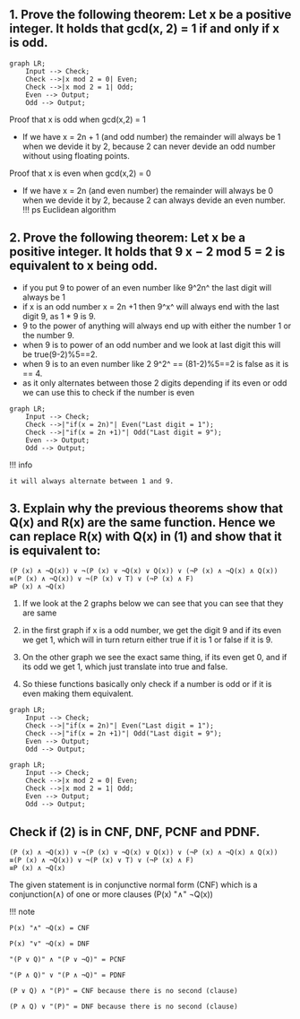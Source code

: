 

## 1. Prove the following theorem: Let x be a positive integer. It holds that gcd(x, 2) = 1 if and only if x is odd.

```mermaid
graph LR;
    Input --> Check;
    Check -->|x mod 2 = 0| Even;
    Check -->|x mod 2 = 1| Odd;
    Even --> Output;
    Odd --> Output;

```

Proof that x is odd when gcd(x,2) = 1

* If we have x = 2n + 1 (and odd number) the remainder will always be 1 when we devide it by 2, because 2 can never devide an odd number without using floating points.


Proof that x is even when gcd(x,2) = 0

* If we have x = 2n (and even number) the remainder will always be 0 when we devide it by 2, because 2 can always devide an even number. 
!!! ps 
    Euclidean algorithm

## 2. Prove the following theorem: Let x be a positive integer. It holds that 9 x − 2 mod 5 = 2 is equivalent to x being odd.



* if you put 9 to power of an even number like 9^2n^ the last digit will always be 1
* if x is an odd number x = 2n +1 then 9^x^ will always end with the last digit 9, as 1 * 9 is 9.
* 9 to the power of anything will always end up with either the number 1 or the number 9.
* when 9 is to power of an odd number and we look at last digit this will be true(9-2)%5==2.
* when 9 is to an even number like 2 9^2^ == (81-2)%5==2 is false as it is == 4.
* as it only alternates between those 2 digits depending if its even or odd we can use this to check if the number is even


```mermaid
graph LR;
    Input --> Check;
    Check -->|"if(x = 2n)"| Even("Last digit = 1");
    Check -->|"if(x = 2n +1)"| Odd("Last digit = 9");
    Even --> Output;
    Odd --> Output;
```

!!! info

    it will always alternate between 1 and 9.


## 3. Explain why the previous theorems show that Q(x) and R(x) are the same function. Hence we can replace R(x) with Q(x) in (1) and show that it is equivalent to:
```
(P (x) ∧ ¬Q(x)) ∨ ¬(P (x) ∨ ¬Q(x) ∨ Q(x)) ∨ (¬P (x) ∧ ¬Q(x) ∧ Q(x))
≡(P (x) ∧ ¬Q(x)) ∨ ¬(P (x) ∨ T) ∨ (¬P (x) ∧ F)
≡P (x) ∧ ¬Q(x)
```

1. If we look at the 2 graphs below we can see that you can see that they are same
2. in the first graph if x is a odd number, we get the digit 9 and if its even we get 1, which will in turn return either true if it is 1 or false if it is 9.

3. On the other graph we see the exact same thing, if its even get 0, and if its odd we get 1, which just translate into true and false.

4. So thiese functions basically only check if a number is odd or if it is even making them equivalent.
```mermaid
graph LR;
    Input --> Check;
    Check -->|"if(x = 2n)"| Even("Last digit = 1");
    Check -->|"if(x = 2n +1)"| Odd("Last digit = 9");
    Even --> Output;
    Odd --> Output;
```

```mermaid
graph LR;
    Input --> Check;
    Check -->|x mod 2 = 0| Even;
    Check -->|x mod 2 = 1| Odd;
    Even --> Output;
    Odd --> Output;

```


## Check if (2) is in CNF, DNF, PCNF and PDNF.
```
(P (x) ∧ ¬Q(x)) ∨ ¬(P (x) ∨ ¬Q(x) ∨ Q(x)) ∨ (¬P (x) ∧ ¬Q(x) ∧ Q(x))
≡(P (x) ∧ ¬Q(x)) ∨ ¬(P (x) ∨ T) ∨ (¬P (x) ∧ F)
≡P (x) ∧ ¬Q(x)
```

The given statement is in conjunctive normal form (CNF) which is a conjunction(∧) of one or more clauses (P(x) "∧" ¬Q(x))


!!! note

    P(x) "∧" ¬Q(x) = CNF

    P(x) "∨" ¬Q(x) = DNF

    "(P ∨ Q)" ∧ "(P ∨ ¬Q)" = PCNF

    "(P ∧ Q)" ∨ "(P ∧ ¬Q)" = PDNF

    (P ∨ Q) ∧ "(P)" = CNF because there is no second (clause)
    
    (P ∧ Q) ∨ "(P)" = DNF because there is no second (clause)

